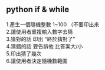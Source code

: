## python if & while
1.產生一個隨機整數 1~100 （不要印出來  
2.讓使用者重複輸入數字去猜  
3.猜對的話 印出 “終於猜對了”  
4.猜錯的話 要告訴他 比答案大/小  
5.印出猜了幾次  
6.讓使用者決定隨機數範圍  
